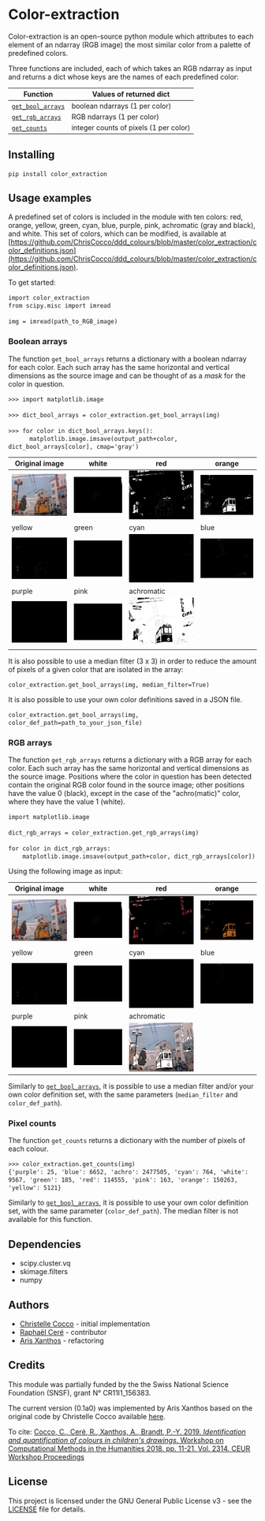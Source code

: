 
# Color-extraction

Color-extraction is an open-source python module which attributes to each element of an ndarray (RGB image) the most similar color from a palette of predefined colors.

Three functions are included, each of which takes an RGB ndarray as input and returns a dict whose keys are the names of each predefined color:

Function | Values of returned dict
--- | ---
[`get_bool_arrays`](#boolean-array) | boolean ndarrays (1 per color)
[`get_rgb_arrays`](#rgb-arrays) | RGB ndarrays (1 per color)
[`get_counts`](#counts) | integer counts of pixels (1 per color)

## Installing

```
pip install color_extraction
```

## Usage examples

A predefined set of colors is included in the module with ten colors: red,
orange, yellow, green, cyan, blue, purple, pink, achromatic (gray and black),
and white. This set of colors, which can be modified, is available at
[https://github.com/ChrisCocco/ddd_colours/blob/master/color_extraction/color_definitions.json](https://github.com/ChrisCocco/ddd_colours/blob/master/color_extraction/color_definitions.json).

To get started:
```
import color_extraction
from scipy.misc import imread

img = imread(path_to_RGB_image)
```

### Boolean arrays

The function `get_bool_arrays` returns a dictionary with a boolean ndarray for each color. Each such array has the same horizontal and vertical dimensions as the source image and can be thought of as a *mask* for the color in question.

```
>>> import matplotlib.image

>>> dict_bool_arrays = color_extraction.get_bool_arrays(img)

>>> for color in dict_bool_arrays.keys():
      matplotlib.image.imsave(output_path+color, dict_bool_arrays[color], cmap='gray')

```

Original image| white | red | orange
--- | --- | --- | ---
![Original image](tests/demo/Comic_mural_Le_jeune_Albert_Yves_Chaland_Bruxelles.jpg) | ![White](tests/demo/bool_white.png)| ![Red](tests/demo/bool_red.png) | ![Orange](tests/demo/bool_orange.png)
yellow | green | cyan | blue
![Yellow](tests/demo/bool_yellow.png)|![Green](tests/demo/bool_green.png)|![Cyan](tests/demo/bool_cyan.png)|![Blue](tests/demo/bool_blue.png)
purple  |pink | achromatic
![Purple](tests/demo/bool_purple.png)|![White](tests/demo/bool_pink.png)|![Achromatic](tests/demo/bool_achro.png)

It is also possible to use a median filter (3 x 3) in order to reduce the amount of pixels of a given color that are isolated in the array:

```
color_extraction.get_bool_arrays(img, median_filter=True)
```

It is also possible to use your own color definitions saved in a JSON file.

```
color_extraction.get_bool_arrays(img, color_def_path=path_to_your_json_file)
```

### RGB arrays

The function `get_rgb_arrays` returns a dictionary with a RGB array for each color. Each such array has the same horizontal and vertical dimensions as the source image. Positions where the color in question has been detected contain the original RGB color found in the source image; other positions have the value 0 (black), except in the case of the "achro(matic)" color, where they have the value 1 (white).

```
import matplotlib.image

dict_rgb_arrays = color_extraction.get_rgb_arrays(img)

for color in dict_rgb_arrays:
    matplotlib.image.imsave(output_path+color, dict_rgb_arrays[color])
```



Using the following image as input:

Original image| white | red | orange
--- | --- | --- | ---
![Original image](tests/demo/Comic_mural_Le_jeune_Albert_Yves_Chaland_Bruxelles.jpg) | ![White](tests/demo/white.png)| ![Red](tests/demo/red.png) | ![Orange](tests/demo/orange.png)
yellow | green | cyan | blue
![Yellow](tests/demo/yellow.png)|![Green](tests/demo/green.png)|![Cyan](tests/demo/cyan.png)|![Blue](tests/demo/blue.png)
purple  |pink | achromatic
![Purple](tests/demo/purple.png)|![White](tests/demo/pink.png)|![Achromatic](tests/demo/achro.png)

Similarly to [`get_bool_arrays`](#boolean-array), it is possible to use a median filter and/or your own color definition set, with the same parameters (`median_filter` and `color_def_path`).

### Pixel counts

The function `get_counts` returns a dictionary with the number of pixels of each colour.

```
>>> color_extraction.get_counts(img)
{'purple': 25, 'blue': 6652, 'achro': 2477505, 'cyan': 764, 'white': 9567, 'green': 185, 'red': 114555, 'pink': 163, 'orange': 150263, 'yellow': 5121}
```
Similarly to [`get_bool_arrays`](#boolean-array), it is possible to use your own color definition set, with the same parameter (`color_def_path`). The median filter is not available for this function.

## Dependencies

* scipy.cluster.vq
* skimage.filters
* numpy

## Authors

* [Christelle Cocco](https://github.com/ChrisCocco) - initial implementation
* [Raphaël Ceré](https://github.com/raphaelcere) - contributor
* [Aris Xanthos](https://github.com/axanthos) - refactoring

## Credits
This module was partially funded by the the Swiss National Science Foundation (SNSF), grant N° CR11I1_156383.

The current version (0.1a0) was implemented by Aris Xanthos based on the original code by Christelle Cocco available [here](color_extraction/fct_palette_man_RGB.py).

To cite: [Cocco, C., Ceré, R., Xanthos, A., Brandt, P.-Y. 2019. _Identification and quantification of colours in children's drawings_. Workshop on Computational Methods in the Humanities 2018. pp. 11-21. Vol. 2314. CEUR Workshop Proceedings](http://ceur-ws.org/Vol-2314/paper1.pdf)

## License

This project is licensed under the GNU General Public License v3 - see the [LICENSE](LICENSE) file for details.
